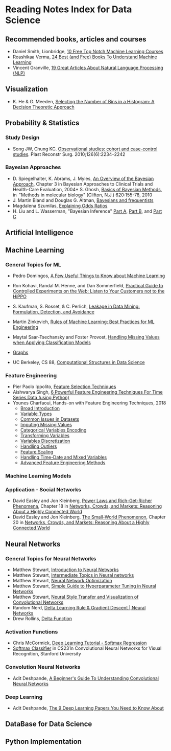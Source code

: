 # Reading Notes Index for Data Science


## Recommended books, articles and courses

+ Daniel Smith, Lionbridge, [10 Free Top Notch Machine Learning Courses](../Notes/a07-MLBooks.md#10-best-machine-learning-textbooks-that-all-data-scientists-should-read)
+ Reashikaa Verma, [24 Best (and Free) Books To Understand Machine Learning](../Notes/a07-MLBooks.md#24-best-and-free-books-to-understand-machine-learning)
+ Vincent Granville, [19 Great Articles About Natural Language Processing (NLP)](../Notes/a04-19NLP.md#19-great-articles-about-natural-language-processing-nlp)


## Visualization

+ K. He & G. Meeden, [Selecting the Number of Bins in a Histogram: A Decision Theoretic Approach](../AppliedDS-UMich/2-InfoVis/p01-HistBins.md)



## Probability & Statistics

### Study Design

+ Song JW, Chung KC. [Observational studies: cohort and case-control studies](../Notes/p02-Observational.md). Plast Reconstr Surg. 2010;126(6):2234–2242



### Bayesian Approaches

+ D. Spiegelhalter, K. Abrams, J. Myles, [An Overview of the Bayesian Approach](../Notes/p01-Bayesian.md), Chapter 3 in Bayesian Approaches to Clinical Trials and Health-Care Evaluation, 2004+ S. Ghosh, [Basics of Bayesian Methods](../Notes/p03-BayesianBasics.md), in "Methods in molecular biology" (Clifton, N.J.) 620:155-78, 2010
+ J. Martin Bland and Douglas G. Altman, [Bayesians and frequentists](../Notes/a05-Bayesian.md)
+ Magdalena Szumilas, [Explaining Odds Ratios](/Notes/a06-OddsRatios.md)
+ H. Liu and L. Wasserman, "Bayesian Inference" [Part A](../Notes/p04a-Bayesian.md), [Part B](../Notes/p04b-Bayesian.md), and [Part C](../Notes/p04c-Bayesian.md)



## Artificial Intelligence




## Machine Learning

### General Topics for ML

+ Pedro Domingos, [A Few Useful Things to Know about Machine Learning](../AppliedDS-UMich/3-AML/p0-UsefulThings.md)
+ Ron Kohavi, Randal M. Henne, and Dan Sommerfield, [Practical Guide to Controlled Experiments on the Web: Listen to Your Customers not to the HiPPO](../AppliedDS-UMich/3-AML/p1-ControlledExp.md)
+ S. Kaufman, S. Rosset, & C. Perlich, [Leakage in Data Mining: Formulation, Detection, and Avoidance](../AppliedDS-UMich/3-AML/p3-Leakage.md)
+ Martin Zinkevich, [Rules of Machine Learning: Best Practices for ML Engineering](../AppliedDS-UMich/3-AML/p4-MLRules.md)
+ Maytal Saar-Tsechansky and Foster Provost, [Handling Missing Values when Applying Classification Models](../AppliedDS-UMich/3-AML/p5-Missing.md)
+ [Graphs](../AppliedDS-UMich/5-SocialNet/p2-Graphs.md)

+ UC Berkeley, CS 88, [Computational Structures in Data Science](https://www2.eecs.berkeley.edu/Courses/CS88/)


### Feature Engineering

+ Pier Paolo Ippolito, [Feature Selection Techniques](../Notes/a02-FeatureEng.md)
+ Aishwarya Singh, [6 Powerful Feature Engineering Techniques For Time Series Data (using Python)](../Notes/a03-FeatureEngTech.md)
+ Younes Charfaoui, Hands-on with Feature Engineering Techniques, 2018
  + [Broad Introduction](../Notes/a08-FeatureEng.md#1-broad-introduction)
  + [Variable Types](../Notes/a08-FeatureEng.md#2-variables-types)
  + [Common Issues in Datasets](../Notes/a08-FeatureEng.md#3-common-issues-in-datasets)
  + [Imputing Missing Values](../Notes/a08-FeatureEng.md#4-imputing-missing-values)
  + [Categorical Variables Encoding](../Notes/a08-FeatureEng.md#5-encoding-categorical-variables)
  + [Transforming Variables](../Notes/a08-FeatureEng.md#6-transforming-variables)
  + [Variables Discretization](../Notes/a08-FeatureEng.md#7-variable-discretization)
  + [Handling Outliers](../Notes/a08-FeatureEng.md#8-handling-outliers)
  + [Feature Scaling](../Notes/a08-FeatureEng.md#9-feature-scaling)
  + [Handling Time-Date and Mixed Variables](../Notes/a08-FeatureEng.md#10-handling-date-time-and-mixed-variable)
  + [Advanced Feature Engineering Methods](../Notes/a08-FeatureEng.md#11-advanced-methods)



### Machine Learning Models




### Application - Social Networks

+ David Easley and Jon Kleinberg, [Power Laws and Rich-Get-Richer Phenomena](../AppliedDS-UMich/5-SocialNet/p1-PowerLaw.md), Chapter 18 in [Networks, Crowds, and Markets: Reasoning About a Highly Connected World](http://www.cs.cornell.edu/home/kleinber/networks-book/)
+ David Easley and Jon Kleinberg, [The Small-World Phenomenon](../AppliedDS-UMich/5-SocialNet/p3-SmallWorld.md), Chapter 20 in [Networks, Crowds, and Markets: Reasoning About a Highly Connected World](http://www.cs.cornell.edu/home/kleinber/networks-book/)



## Neural Networks

### General Topics for Neural Networks

+ Matthew Stewart, [Introduction to Neural Networks](../ML/MLNN-Hinton/a01-IntroNN.md)
+ Matthew Stewart, [Intermediate Topics in Neural networks](../ML/MLNN-Hinton/a02-IntermediateNN.md)
+ Matthew Stewart, [Neural Network Optimization](../ML/MLNN-Hinton/a03-Optimization.md)
+ Matthew Stewart, [Simple Guide to Hyperparameter Tuning in Neural Networks](../ML/MLNN-Hinton/a04-Hyperparameter.md)
+ Matthew Stewart, [Neural Style Transfer and Visualization of Convolutional Networks](../ML/MLNN-Hinton/a05-VisualCNN.md)
+ Random Nerd, [Delta Learning Rule & Gradient Descent | Neural Networks](../ML/MLNN-Hinton/a06-DeltaRule.md)
+ Drew Rollins, [Delta Function](../ML/MLNN-Hinton/a07-DeltaFunc.md)


### Activation Functions

+ Chris McCormick, [Deep Learning Tutorial - Softmax Regression](../ML/MLNN-Hinton/a08-SoftmaxReg.md)
+ [Softmax Classifier](../ML/MLNN-Hinton/a09-SoftmaxClass.md) in CS231n Convolutional Neural Networks for Visual Recognition, Stanford University



### Convolution Neural Networks

+ Adit Deshpande, [A Beginner's Guide To Understanding Convolutional Neural Networks](../ML/MLNN-Hinton/a10-CNNsGuide.md)



### Deep Learning

+ Adit Deshpande, [The 9 Deep Learning Papers You Need to Know About](../ML/MLNN-Hinton/a11-9Papers.md)





## DataBase for Data Science




## Python Implementation


